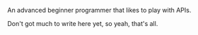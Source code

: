 An advanced beginner programmer that likes to play with APIs.

Don't got much to write here yet, so yeah, that's all.
